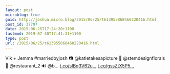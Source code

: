 ```yaml
---
layout: post
microblog: true
guid: http://joshua.micro.blog/2015/06/25/t613955868460220416.html
post_id: 37797
date: 2015-06-25T17:24:20+1100
lastmod: 2019-07-30T17:41:31+1100
type: post
url: /2015/06/25/t613955868460220416.html
---
```

Vik + Jemma #marriedbyjosh 📷 @katietakesapicture 💐 @stemdesignflorals 🍻 @restaurant_2 🔊 @b… [t.co/slBq3V62u...](http://t.co/slBq3V62uZ) [t.co/gssZtX5P5...](http://t.co/gssZtX5P5e)
